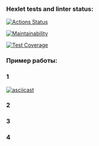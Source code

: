 ### Hexlet tests and linter status:

[![Actions Status](https://github.com/vitalijk078/frontend-project-46/actions/workflows/hexlet-check.yml/badge.svg)](https://github.com/vitalijk078/frontend-project-46/actions)

[![Maintainability](https://api.codeclimate.com/v1/badges/924987d016ebd538cd7d/maintainability)](https://codeclimate.com/github/vitalijk078/frontend-project-46/maintainability)

[![Test Coverage](https://api.codeclimate.com/v1/badges/924987d016ebd538cd7d/test_coverage)](https://codeclimate.com/github/vitalijk078/frontend-project-46/test_coverage)

### Пример работы:

### 1

[![asciicast](https://asciinema.org/a/NmRDQw75cLxJvUKwO16aWjY7H.svg)](https://asciinema.org/a/NmRDQw75cLxJvUKwO16aWjY7H)

### 2

### 3

### 4
